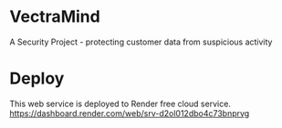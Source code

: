 # VectraMind
A Security Project - protecting customer data from suspicious activity

# Deploy
This web service is deployed to Render free cloud service.
https://dashboard.render.com/web/srv-d2ol012dbo4c73bnprvg
